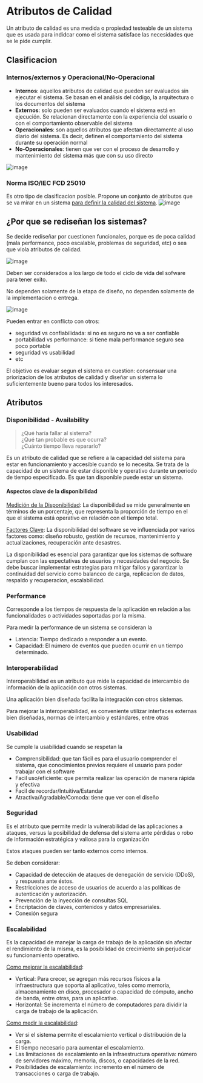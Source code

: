 # Atributos de Calidad

Un atributo de calidad es una medida o propiedad testeable de un sistema que es usada para indidcar como el sistema satisface las necesidades que se le pide cumplir.

## Clasificacion 

### Internos/externos y Operacional/No-Operacional
- **Internos**: aquellos atributos de calidad que pueden ser evaluados sin ejecutar el sistema. Se basan en el análisis del código, la arquitectura o los documentos del sistema
- **Externos**: solo pueden ser evaluados cuando el sistema está en ejecución. Se relacionan directamente con la experiencia del usuario o con el comportamiento observable del sistema
- **Operacionales**: son aquellos atributos que afectan directamente al uso diario del sistema. Es decir, definen el comportamiento del sistema durante su operación normal
- **No-Operacionales**: tienen que ver con el proceso de desarrollo y mantenimiento del sistema más que con su uso directo

![image](https://github.com/user-attachments/assets/17e98c89-26b7-4d50-ae67-977eb40a5ad5)

### Norma ISO/IEC FCD 25010
Es otro tipo de clasificacion posible. Propone un conjunto de atributos que se va mirar en un sistema <ins>para definir la calidad del sistema</ins>.
![image](https://github.com/user-attachments/assets/59eddd3a-184d-4128-8c81-028ecfe94c6d)

## ¿Por que se rediseñan los sistemas?
Se decide rediseñar por cuestionen funcionales, porque es de poca calidad (mala performance, poco escalable, problemas de seguridad, etc) o sea que viola atributos de calidad. 

![image](https://github.com/user-attachments/assets/9d6adca0-3873-4d1e-be7b-73b11eed7823)

Deben ser considerados a los largo de todo el ciclo de vida del sofware para tener exito.

No dependen solamente de la etapa de diseño, no dependen solamente de la implementacion o entrega.

![image](https://github.com/user-attachments/assets/171efea4-17b2-478d-8e20-2dd6fa9faf8f)

Pueden entrar en conflicto con otros:
- seguridad vs confiabilidada: si no es seguro no va a ser confiable
- portabilidad vs performance: si tiene mala performance seguro sea poco portable
- seguridad vs usabilidad
- etc

El objetivo es evaluar segun el sistema en cuestion: consensuar una priorizacion de los atributos de calidad y diseñar un sistema lo suficientemente bueno para todos los interesados.

## Atributos

### Disponibilidad - Availability

> ¿Qué haría fallar al sistema? <br>
¿Qué tan probable es que ocurra? <br>
¿Cuánto tiempo lleva repararlo?
 
Es un atributo de calidad que se refiere a la capacidad del sistema para estar en funcionamiento y accesible cuando se lo necesita. Se trata de la capacidad de un sistema de estar disponible y operativo durante un periodo de tiempo especificado. Es que tan disponible puede estar un sistema.

#### Aspectos clave de la disponibilidad
<ins>Medición de la Disponibilidad</ins>: La disponibilidad se mide generalmente en términos de un porcentaje, que representa la proporción de tiempo en el que el sistema está operativo en relación con el tiempo total.

<ins>Factores Clave</ins>: La disponibilidad del software se ve influenciada por varios
factores como: diseño robusto, gestión de recursos, mantenimiento y actualizaciones, recuperación ante desastres.

La disponibilidad es esencial para garantizar que los sistemas de software cumplan con las expectativas de usuarios y necesidades del negocio. Se debe buscar implementar estrategias para mitigar fallos y garantizar la continuidad del servicio como balanceo de carga, replicacion de datos, respaldo y recuperacion, escalabilidad.

### Performance
Corresponde a los tiempos de respuesta de la aplicación en relación a las funcionalidades o actividades soportadas por la misma.

Para medir la performance de un sistema se consideran la
- Latencia: Tiempo dedicado a responder a un evento.
- Capacidad: El número de eventos que pueden ocurrir en un tiempo determinado.

### Interoperabilidad
Interoperabilidad es un atributo que mide la capacidad de intercambio de información de la aplicación con otros sistemas.

Una aplicación bien diseñada facilita la integración con otros sistemas.

Para mejorar la interoperabilidad, es conveniente utilizar interfaces externas bien diseñadas, normas de intercambio y estándares, entre otras

### Usabilidad
Se cumple la usabilidad cuando se respetan la 
- Comprensibilidad: que tan fácil es para el usuario comprender el sistema, que conocimientos previos requiere el usuario para poder trabajar con el software
- Facil uso/eficiente: que permita realizar las operación de manera rápida y efectiva
- Facil de recordar/Intuitiva/Estandar
- Atractiva/Agradable/Comoda: tiene que ver con el diseño 

### Seguridad
Es el atributo que permite medir la vulnerabilidad de las aplicaciones a ataques, versus la posibilidad de defensa del sistema ante pérdidas o robo de información estratégica y valiosa para la organización

Estos ataques pueden ser tanto externos como internos.

Se deben considerar:
- Capacidad de detección de ataques de denegación de servicio (DDoS), y respuesta ante éstos.
- Restricciones de acceso de usuarios de acuerdo a las políticas de autenticación y autorización.
- Prevención de la inyección de consultas SQL
- Encriptación de claves, contenidos y datos empresariales.
- Conexión segura

### Escalabilidad
Es la capacidad de manejar la carga de trabajo de la aplicación sin afectar el rendimiento de la misma, es la posibilidad de crecimiento sin perjudicar su funcionamiento operativo.

<ins>Como mejorar la escalabilidad</ins>:
- Vertical: Para crecer, se agregan más recursos físicos a la infraestructura que soporta al aplicativo, tales como memoria, almacenamiento en disco, procesador o capacidad de cómputo, ancho de banda, entre otras, para un aplicativo.
- Horizontal: Se incrementa el número de computadores para dividir la carga de trabajo de la aplicación.

<ins>Como medir la escalabilidad</ins>:
- Ver si el sistema permite el escalamiento vertical o distribución de la carga.
- El tiempo necesario para aumentar el escalamiento.
- Las limitaciones de escalamiento en la infraestructura operativa: número de servidores máximo, memoria, discos, o capacidades de la red.
- Posibilidades de escalamiento: incremento en el número de transacciones o carga de trabajo.

